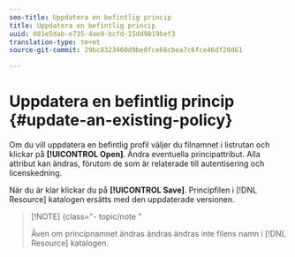 ```yaml
---
seo-title: Uppdatera en befintlig princip
title: Uppdatera en befintlig princip
uuid: 081e5dab-e735-4ae9-bcfd-15dd9819bef3
translation-type: tm+mt
source-git-commit: 29bc8323460d9be0fce66cbea7c6fce46df20d61

---
```



# Uppdatera en befintlig princip {#update-an-existing-policy}

Om du vill uppdatera en befintlig profil väljer du filnamnet i listrutan och klickar på **[!UICONTROL Open]**. Ändra eventuella principattribut. Alla attribut kan ändras, förutom de som är relaterade till autentisering och licenskedning.

När du är klar klickar du på **[!UICONTROL Save]**. Principfilen i [!DNL Resource] katalogen ersätts med den uppdaterade versionen.

>[!NOTE] {class=&quot;- topic/note &quot;
>
>Även om principnamnet ändras ändras ändras inte filens namn i [!DNL Resource] katalogen.

